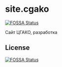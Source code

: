 # site.cgako
[![FOSSA Status](https://app.fossa.io/api/projects/git%2Bgithub.com%2FGoomba41%2Fsite.cgako.svg?type=shield)](https://app.fossa.io/projects/git%2Bgithub.com%2FGoomba41%2Fsite.cgako?ref=badge_shield)

Сайт ЦГАКО, разработка


## License
[![FOSSA Status](https://app.fossa.io/api/projects/git%2Bgithub.com%2FGoomba41%2Fsite.cgako.svg?type=large)](https://app.fossa.io/projects/git%2Bgithub.com%2FGoomba41%2Fsite.cgako?ref=badge_large)